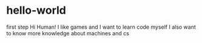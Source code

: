# hello-world
first step
Hi Human!
I like games and I want to learn code myself
I also want to know more knowledge about machines and cs
